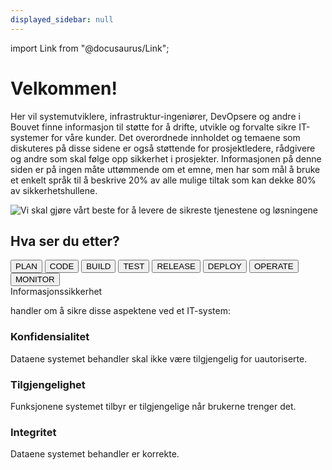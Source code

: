 ```yaml
---
displayed_sidebar: null
---
```

import Link from "@docusaurus/Link";

# Velkommen!

<div className="row">
    <div className="column">
        <p>
            Her vil systemutviklere, infrastruktur-ingeniører, DevOpsere og andre i Bouvet finne informasjon til
            støtte for å drifte, utvikle og forvalte sikre IT-systemer for våre kunder. Det overordnede
            innholdet og temaene som diskuteres på disse sidene er også støttende for prosjektledere, rådgivere
            og andre som skal følge opp sikkerhet i prosjekter.
            Informasjonen på denne siden er på ingen måte uttømmende om et emne, men har som mål å bruke et
            enkelt språk til å beskrive 20% av alle mulige tiltak som kan dekke 80% av sikkerhetshullene.
        </p>
    </div>
    <div className="column quote">
        <img alt="Vi skal gjøre vårt beste for å levere de sikreste tjenestene og løsningene" src="/img/quote.svg"/>
    </div>
</div>
<div className="row devops-links-header">
    <h2>Hva ser du etter?</h2>
</div>
<div className="row devops-links">
    <Link to="/planlegge/introduction">
        <button className="devops-button">PLAN</button>
    </Link>
    <Link to="/utvikle/introduction">
        <button className="devops-button">CODE</button>
    </Link>
    <Link to="/bygge/introduction">
        <button className="devops-button">BUILD</button>
    </Link>
    <Link to="/teste/introduction">
        <button className="devops-button">TEST</button>
    </Link>
    <Link to="/release/introduction">
        <button className="devops-button">RELEASE</button>
    </Link>
    <Link to="/deploye/introduction">
        <button className="devops-button">DEPLOY</button>
    </Link>
    <Link to="/drifte/introduction">
        <button className="devops-button">OPERATE</button>
    </Link>
    <Link to="/monitorere/introduction">
        <button className="devops-button">MONITOR</button>
    </Link>
</div>
<div className="row bottom-section">
    <div className="column bottom-left">
        <div className="bottom-section-left-heading">Informasjonssikkerhet</div>
        <p className="bottom-section-left-text">
            handler om å sikre disse aspektene ved et IT-system:
        </p>
    </div>
    <div className="column bottom-section-right">
        <h3>Konfidensialitet</h3>
        <p>Dataene systemet behandler skal ikke være tilgjengelig for uautoriserte.</p>
        <h3>Tilgjengelighet</h3>
        <p>Funksjonene systemet tilbyr er tilgjengelige når brukerne trenger det.</p>
        <h3>Integritet</h3>
        <p>Dataene systemet behandler er korrekte.</p>
    </div>
</div>
